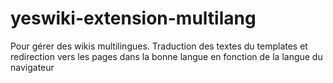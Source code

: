# yeswiki-extension-multilang
Pour gérer des wikis multilingues. Traduction des textes du templates et redirection vers les pages dans la bonne langue en fonction de la langue du navigateur
